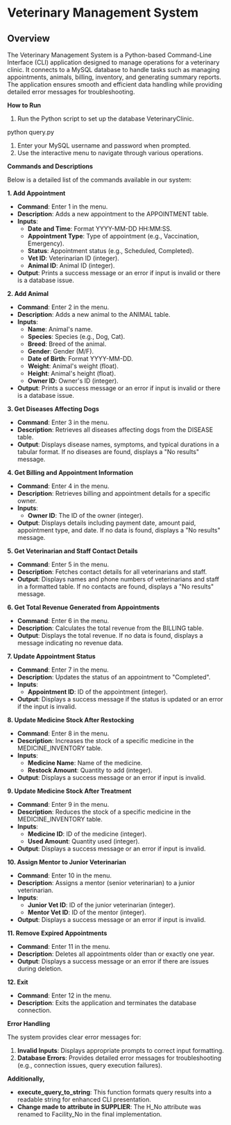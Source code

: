 # **Veterinary Management System**


## **Overview**

The Veterinary Management System is a Python-based Command-Line Interface (CLI) application designed to manage operations for a veterinary clinic. It connects to a MySQL database to handle tasks such as managing appointments, animals, billing, inventory, and generating summary reports. The application ensures smooth and efficient data handling while providing detailed error messages for troubleshooting.

**How to Run**

1. Run the Python script to set up the database VeterinaryClinic.

python query.py

1. Enter your MySQL username and password when prompted.
2. Use the interactive menu to navigate through various operations.

**Commands and Descriptions**

Below is a detailed list of the commands available in our system:

**1\. Add Appointment**

- **Command**: Enter 1 in the menu.
- **Description**: Adds a new appointment to the APPOINTMENT table.
- **Inputs**:
  - **Date and Time**: Format YYYY-MM-DD HH:MM:SS.
  - **Appointment Type**: Type of appointment (e.g., Vaccination, Emergency).
  - **Status**: Appointment status (e.g., Scheduled, Completed).
  - **Vet ID**: Veterinarian ID (integer).
  - **Animal ID**: Animal ID (integer).
- **Output**: Prints a success message or an error if input is invalid or there is a database issue.

**2\. Add Animal**

- **Command**: Enter 2 in the menu.
- **Description**: Adds a new animal to the ANIMAL table.
- **Inputs**:
  - **Name**: Animal's name.
  - **Species**: Species (e.g., Dog, Cat).
  - **Breed**: Breed of the animal.
  - **Gender**: Gender (M/F).
  - **Date of Birth**: Format YYYY-MM-DD.
  - **Weight**: Animal's weight (float).
  - **Height**: Animal's height (float).
  - **Owner ID**: Owner's ID (integer).
- **Output**: Prints a success message or an error if input is invalid or there is a database issue.

**3\. Get Diseases Affecting Dogs**

- **Command**: Enter 3 in the menu.
- **Description**: Retrieves all diseases affecting dogs from the DISEASE table.
- **Output**: Displays disease names, symptoms, and typical durations in a tabular format. If no diseases are found, displays a "No results" message.

**4\. Get Billing and Appointment Information**

- **Command**: Enter 4 in the menu.
- **Description**: Retrieves billing and appointment details for a specific owner.
- **Inputs**:
  - **Owner ID**: The ID of the owner (integer).
- **Output**: Displays details including payment date, amount paid, appointment type, and date. If no data is found, displays a "No results" message.

**5\. Get Veterinarian and Staff Contact Details**

- **Command**: Enter 5 in the menu.
- **Description**: Fetches contact details for all veterinarians and staff.
- **Output**: Displays names and phone numbers of veterinarians and staff in a formatted table. If no contacts are found, displays a "No results" message.

**6\. Get Total Revenue Generated from Appointments**

- **Command**: Enter 6 in the menu.
- **Description**: Calculates the total revenue from the BILLING table.
- **Output**: Displays the total revenue. If no data is found, displays a message indicating no revenue data.

**7\. Update Appointment Status**

- **Command**: Enter 7 in the menu.
- **Description**: Updates the status of an appointment to "Completed".
- **Inputs**:
  - **Appointment ID**: ID of the appointment (integer).
- **Output**: Displays a success message if the status is updated or an error if the input is invalid.

**8\. Update Medicine Stock After Restocking**

- **Command**: Enter 8 in the menu.
- **Description**: Increases the stock of a specific medicine in the MEDICINE_INVENTORY table.
- **Inputs**:
  - **Medicine Name**: Name of the medicine.
  - **Restock Amount**: Quantity to add (integer).
- **Output**: Displays a success message or an error if input is invalid.

**9\. Update Medicine Stock After Treatment**

- **Command**: Enter 9 in the menu.
- **Description**: Reduces the stock of a specific medicine in the MEDICINE_INVENTORY table.
- **Inputs**:
  - **Medicine ID**: ID of the medicine (integer).
  - **Used Amount**: Quantity used (integer).
- **Output**: Displays a success message or an error if input is invalid.

**10\. Assign Mentor to Junior Veterinarian**

- **Command**: Enter 10 in the menu.
- **Description**: Assigns a mentor (senior veterinarian) to a junior veterinarian.
- **Inputs**:
  - **Junior Vet ID**: ID of the junior veterinarian (integer).
  - **Mentor Vet ID**: ID of the mentor (integer).
- **Output**: Displays a success message or an error if input is invalid.

**11\. Remove Expired Appointments**

- **Command**: Enter 11 in the menu.
- **Description**: Deletes all appointments older than or exactly one year.
- **Output**: Displays a success message or an error if there are issues during deletion.

**12\. Exit**

- **Command**: Enter 12 in the menu.
- **Description**: Exits the application and terminates the database connection.

**Error Handling**

The system provides clear error messages for:

1. **Invalid Inputs**: Displays appropriate prompts to correct input formatting.
2. **Database Errors**: Provides detailed error messages for troubleshooting (e.g., connection issues, query execution failures).

**Additionally,**

- **execute_query_to_string**: This function formats query results into a readable string for enhanced CLI presentation.
- **Change made to attribute in SUPPLIER**: The H_No attribute was renamed to Facility_No in the final implementation.
